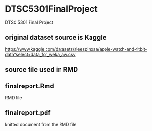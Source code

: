 # DTSC5301FinalProject
DTSC 5301 Final Project

## original dataset source is Kaggle
https://www.kaggle.com/datasets/aleespinosa/apple-watch-and-fitbit-data?select=data_for_weka_aw.csv

## source file used in RMD


## finalreport.Rmd
RMD file

## finalreport.pdf
knitted document from the RMD file
